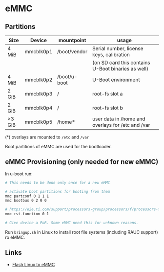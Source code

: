 # eMMC

## Partitions

| Size    | Device    | mountpoint   | usage                                              |
|---------|-----------|--------------|----------------------------------------------------|
| 4 MiB   | mmcblk0p1 | /boot/vendor | Serial number, license keys, calibration           |
|         |           |              | (on SD card this contains U-Boot binaries as well) |
| 4 MiB   | mmcblk0p2 | /boot/u-boot | U-Boot environment                                 |
| 2 GiB   | mmcblk0p3 | /            | root-fs slot a                                     |
| 2 GiB   | mmcblk0p4 | /            | root-fs slot b                                     |
| \>3 GiB | mmcblk0p5 | /home\*      | user data in /home and overlays for /etc and /var  |

(*) overlays are mounted to `/etc` and `/var`

Boot partitions of eMMC are used for the bootloader.

## eMMC Provisioning (only needed for new eMMC)

In u-boot run:

```sh
# This needs to be done only once for a new eMMC

# activate boot partitions for booting from them
mmc partconf 0 1 1 1
mmc bootbus 0 2 0 0

# https://e2e.ti.com/support/processors-group/processors/f/processors-forum/1168342/faq-am62x-how-to-check-and-configure-emmc-flash-rst_n-signal-to-support-warm_reset-from-emmc-booting-on-am62x-sk-e2
mmc rst-function 0 1

# Give device a PoR. Some eMMC need this for unknown reasons.
```

Run `bringup.sh` in Linux to install root file systems (including RAUC support)
ro eMMC.

## Links

- [Flash Linux to eMMC](https://dev.ti.com/tirex/explore/node?node=A__AdNWBqCVds4ZSqU9osT1tQ__AM62-ACADEMY__uiYMDcq__LATEST)
